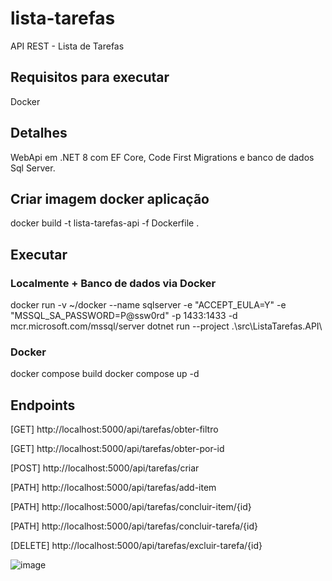 # lista-tarefas
API REST - Lista de Tarefas

## Requisitos para executar
Docker

## Detalhes
WebApi em .NET 8 com EF Core, Code First Migrations e banco de dados Sql Server.

## Criar imagem docker aplicação
docker build -t lista-tarefas-api -f Dockerfile .

## Executar
### Localmente + Banco de dados via Docker
docker run -v ~/docker --name sqlserver -e "ACCEPT_EULA=Y" -e "MSSQL_SA_PASSWORD=P@ssw0rd" -p 1433:1433 -d mcr.microsoft.com/mssql/server
dotnet run --project .\src\ListaTarefas.API\

### Docker
docker compose build
docker compose up -d

## Endpoints

[GET] http://localhost:5000/api/tarefas/obter-filtro

[GET] http://localhost:5000/api/tarefas/obter-por-id

[POST] http://localhost:5000/api/tarefas/criar

[PATH] http://localhost:5000/api/tarefas/add-item

[PATH] http://localhost:5000/api/tarefas/concluir-item/{id}

[PATH] http://localhost:5000/api/tarefas/concluir-tarefa/{id}

[DELETE] http://localhost:5000/api/tarefas/excluir-tarefa/{id}

![image](https://github.com/wallacecosta/lista-tarefas/assets/25742247/4acf9a82-fe34-4db0-839a-d81f6f14327e)
